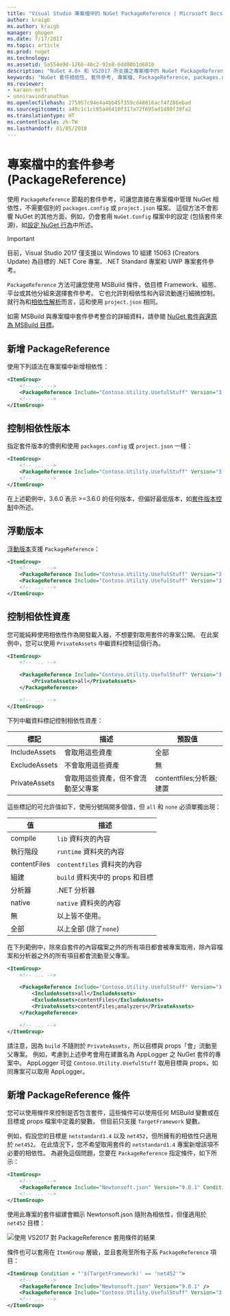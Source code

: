 ```yaml
---
title: "Visual Studio 專案檔中的 NuGet PackageReference | Microsoft Docs"
author: kraigb
ms.author: kraigb
manager: ghogen
ms.date: 7/17/2017
ms.topic: article
ms.prod: nuget
ms.technology: 
ms.assetid: 5a554e9d-1266-48c2-92e8-6dd00b1d6810
description: "NuGet 4.0+ 和 VS2017 所支援之專案檔中的 NuGet PackageReference 詳細資料"
keywords: "NuGet 套件相依性, 套件參考, 專案檔, PackageReference, packages.config, project.json, VS2017, Visual Studio 2017, NuGet 4"
ms.reviewer:
- karann-msft
- unniravindranathan
ms.openlocfilehash: 275957c94e4a4bb45f359cd48816acf4f286ebad
ms.sourcegitcommit: a40c1c1cc05a46410f317a72f695ad1d80f39fa2
ms.translationtype: HT
ms.contentlocale: zh-TW
ms.lasthandoff: 01/05/2018
---
```

# <a name="package-references-packagereference-in-project-files"></a>專案檔中的套件參考 (PackageReference)

使用 `PackageReference` 節點的套件參考，可讓您直接在專案檔中管理 NuGet 相依性，不需要個別的 `packages.config` 或 `project.json` 檔案。 這個方法不會影響 NuGet 的其他方面，例如，仍會套用 `NuGet.Config` 檔案中的設定 (包括套件來源)，如[設定 NuGet 行為](Configuring-NuGet-Behavior.md)中所述。

> [!Important]
> 目前，Visual Studio 2017 僅支援以 Windows 10 組建 15063 (Creators Update) 為目標的 .NET Core 專案、.NET Standard 專案和 UWP 專案套件參考。

`PackageReference` 方法可讓您使用 MSBuild 條件，依目標 Framework、組態、平台或其他分組來選擇套件參考。 它也允許對相依性和內容流動進行細微控制。 就行為和[相依性解析](Dependency-Resolution.md)而言，這和使用 `project.json` 相同。

如需 MSBuild 與專案檔中套件參考整合的詳細資料，請參閱 [NuGet 套件與還原為 MSBuild 目標](../schema/msbuild-targets.md)。

## <a name="adding-a-packagereference"></a>新增 PackageReference

使用下列語法在專案檔中新增相依性：

```xml
<ItemGroup>
    <!-- ... -->
    <PackageReference Include="Contoso.Utility.UsefulStuff" Version="3.6.0" />    
    <!-- ... -->
</ItemGroup>
```

## <a name="controlling-dependency-version"></a>控制相依性版本

指定套件版本的慣例和使用 `packages.config` 或 `project.json` 一樣：

```xml
<ItemGroup>
    <!-- ... -->
    <PackageReference Include="Contoso.Utility.UsefulStuff" Version="3.6.0" />
    <!-- ... -->
</ItemGroup>
```

在上述範例中，3.6.0 表示 >=3.6.0 的任何版本，但偏好最低版本，如[套件版本控制](../reference/package-versioning.md#version-ranges-and-wildcards)中所述。

## <a name="floating-versions"></a>浮動版本

[浮動版本](../consume-packages/dependency-resolution.md#floating-versions)支援 `PackageReference`：

```xml
<ItemGroup>
    <!-- ... -->
    <PackageReference Include="Contoso.Utility.UsefulStuff" Version="3.6.*" />
    <PackageReference Include="Contoso.Utility.UsefulStuff" Version="3.6.0-beta*" />
    <!-- ... -->
</ItemGroup>
```

## <a name="controlling-dependency-assets"></a>控制相依性資產

您可能純粹使用相依性作為開發載入器，不想要對取用套件的專案公開。 在此案例中，您可以使用 `PrivateAssets` 中繼資料控制這個行為。

```xml
<ItemGroup>
    <!-- ... -->

    <PackageReference Include="Contoso.Utility.UsefulStuff" Version="3.6.0">
        <PrivateAssets>all</PrivateAssets>
    </PackageReference>

    <!-- ... -->
</ItemGroup>
```

下列中繼資料標記控制相依性資產：

| 標記 | 描述 | 預設值 |
| --- | --- | --- |
| IncludeAssets | 會取用這些資產 | 全部 |
| ExcludeAssets | 不會取用這些資產 | 無 | 
| PrivateAssets | 會取用這些資產，但不會流動至父專案 | contentfiles;分析器;建置 |


這些標記的可允許值如下，使用分號隔開多個值，但 `all` 和 `none` 必須單獨出現：

| 值 | 描述 |
| --- | ---
| compile | `lib` 資料夾的內容 |
| 執行階段 | `runtime` 資料夾的內容 |
| contentFiles | `contentfiles` 資料夾的內容 |
| 組建 | `build` 資料夾中的 props 和目標 |
| 分析器 | .NET 分析器 |
| native | `native` 資料夾的內容 |
| 無 | 以上皆不使用。 |
| 全部 | 以上全部 (除了`none`) |

在下列範例中，除來自套件的內容檔案之外的所有項目都會被專案取用，除內容檔案和分析器之外的所有項目都會流動至父專案。

```xml
<ItemGroup>
    <!-- ... -->

    <PackageReference Include="Contoso.Utility.UsefulStuff" Version="3.6.0">
        <IncludeAssets>all</IncludeAssets>
        <ExcludeAssets>contentFiles</ExcludeAssets>
        <PrivateAssets>contentFiles;analyzers</PrivateAssets>
    </PackageReference>

    <!-- ... -->
</ItemGroup>
```

請注意，因為 `build` 不隨附於 `PrivateAssets`，所以目標與 props「會」流動至父專案。 例如，考慮到上述參考會用在建置名為 AppLogger 之 NuGet 套件的專案中。 AppLogger 可從 `Contoso.Utility.UsefulStuff` 取用目標與 props，如同專案可以取用 AppLogger。

## <a name="adding-a-packagereference-condition"></a>新增 PackageReference 條件

您可以使用條件來控制是否包含套件，這些條件可以使用任何 MSBuild 變數或在目標或 props 檔案中定義的變數。 但目前只支援 `TargetFramework` 變數。

例如，假設您的目標是 `netstandard1.4` 以及 `net452`，但所擁有的相依性只適用於 `net452`。 在此情況下，您不希望取用套件的 `netstandard1.4` 專案新增該項不必要的相依性。 為避免這個問題，您要在 `PackageReference` 指定條件，如下所示：

```xml
<ItemGroup>
    <!-- ... -->
    <PackageReference Include="Newtonsoft.json" Version="9.0.1" Condition="'$(TargetFramework)' == 'net452'" />    
    <!-- ... -->
</ItemGroup>
```

使用此專案的套件組建會顯示 Newtonsoft.json 隨附為相依性，但僅適用於 `net452` 目標：

![使用 VS2017 對 PackageReference 套用條件的結果](media/PackageReference-Condition.png)

條件也可以套用在 `ItemGroup` 層級，並且套用至所有子系 `PackageReference` 項目：

```xml
<ItemGroup Condition = "'$(TargetFramework)' == 'net452'">
    <!-- ... -->
    <PackageReference Include="Newtonsoft.json" Version="9.0.1" />
    <PackageReference Include="Contoso.Utility.UsefulStuff" Version="3.6.0" />
    <!-- ... -->
</ItemGroup>
```
